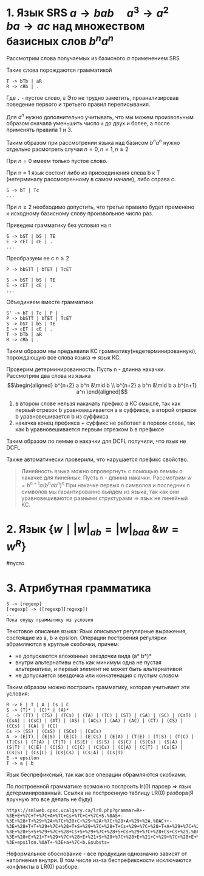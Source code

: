 # 1. Язык SRS $a \to bab \quad a^3 \to a^2 \quad ba \to ac$ над множеством базисных слов $b^n a^n$

Рассмотрим слова получаемых из базисного $a$ применением SRS

Такие слова порождаются грамматикой
```
T -> bTb | aR
R -> cRb | .
```
Где `.` - пустое слово, $\varepsilon$
Это не трудно заметить, проанализировав поведение первого и третьего правил переписывания.

Для $a^n$ нужно дополнительно учитывать, что мы можем произвольным образом сначала уменьшить число `a` до двух и более, а после применять правила 1 и 3.

Таким образом при рассмотрении языка над базисом $b^na^n$ нужно отдельно расмотреть случаи $n=0, n=1, n\geq 2$

При $n = 0$ имеем только пустое слово.

При n = 1 язык состоит либо из присоединения слева b к T (нетерминалу рассмотренному в самом начале), либо справа c.
```
S -> bT | Tc
...
```

При $n\geq2$ необходимо допустить, что третье правило будет пременено к исходному базисному слову произвольное число раз.

Приведем грамматику без условия на n
```
S -> bST | bS | TE
E -> cET | cE | .
...
```

Преобразуем ее с $n\geq2$
```
P -> bbSTT | bTET | TcET

S -> bST | bS | TE
E -> cET | cE | .
...
```

Объединяем вместе грамматики
```
S' -> bT | Tc | P | .
P -> bbSTT | bTET | TcET
S -> bST | bS | TE
E -> cET | cE | .
T -> bTb | aR
R -> cRb | .
```

Таким образом мы предъявили КС грамматику(недетерминированную), порождающую все слова языка => язык КС.

Проверим детерминированность.
Пусть n - длинна накачки. Рассмотрим два слова из языка
$$\begin{aligned}
b^{n+2} a b^n &\mid b \\
b^{n+2} a b^n &\mid b a b^{n+1} a^n
\end{aligned}$$
1) в втором слове нельзя накачать префикс в КС смысле, так как первый отрезок b уравновешивается a в суффиксе, а второй отрезок b уравновешивается b из суффикса
2) накачка конец префикса + суффикс не работает в первом слове, так как b уравновешивается первым отрезком b в префиксе

Таким образом по лемме о накачки для DCFL получили, что язык не DCFL

Также автоматически проверили, что нарушается префикс свойство.

> Линейность языка можно опровергнуть с помощью леммы о накачке для линейных:
> Пусть n - длинна накачки. Рассмотрим $w = b^{n+1} a (b^n a b^n)^n$
> При накачке первых n символов и последних n символов мы гарантированно выйдем из языка, так как они уравновешиваются разными структурами => язык не линейный КС.
# 2. Язык $\{w \mid |w|_{ab}=|w|_{baa} \text{ \& } w=w^R\}$
#пусто
# 3. Атрибутная грамматика
```
S -> [regexp]
[regexp] -> ([regexp][regexp])
...
Пока опущу грамматику из условия
```

Текстовое описание языка:
Язык описывает регулярные выражения, состоящие из a, b и epsilon. Операции построения регулярки абрамляются в круглые скобочки, причем:
- не допускаются вложенные звездочки вида (a* b*)*
- внутри альтернативы есть как минимум одна не пустая альтернатива, и первый элемент не может быть альтернативой
- не допускается звездочка или конкатенация с пустым словом

Таким образом можно построить грамматику, которая учитывает эти условия:
```
R -> E | T | A | Cs | C
S -> (T)* | (C)* | (A)*
C  -> (TT) | (TS) | (TCs) | (TA) | (TC) | (ST) | (SA) | (SC) | (CsT) | (CsA) | (CsC) | (AT) | (AS) | (ACs) | (AA) | (AC) | (CT) | (CS) | (CCs) | (CA) | (CC)
Cs -> (SS) | (CsS) | (SCs) | (CsCs)
A -> (E|T) | (E|S) | (E|C) | (E|Cs) | (E|A) | (T|E) | (T|S) | (T|C) | (T|Cs) | (T|A) | (T|T) | (S|E) | (S|S) | (S|C) | (S|Cs) | (S|A) | (S|T) | (C|E) | (C|S) | (C|C) | (C|Cs) | (C|A) | (C|T) | (Cs|E) | (Cs|S) | (Cs|C) | (Cs|Cs) | (Cs|A) | (Cs|T)
E -> epsilon
T -> a | b
```

Язык беспрефиксный, так как все операции обрамляются скобками.

По построенной грамматике возможно построить lr(0) парсер => язык детерминированный.
Ссылка на построенную таблицу LR(0) разбора(Я вручную это все делать не буду)
```
https://smlweb.cpsc.ucalgary.ca/lr0.php?grammar=R+-%3E+E+%7C+T+%7C+A+%7C+Cs+%7C+C+%7C+S.%0AS+-%3E+%28+T+%29+%2A+%7C+%28+C+%29+%2A+%7C+%28+A+%29+%2A.%0AC++-%3E+%28+T+T+%29+%7C+%28+T+S+%29+%7C+%28+T+Cs+%29+%7C+%28+T+A+%29+%7C+%28+T+C+%29+%7C+%28+S+T+%29+%7C+%28+S+A+%29+%7C+%28+S+C+%29+%7C+%28+Cs+T+%29+%7C+%28+Cs+A+%29+%7C+%28+Cs+C+%29+%7C+%28+A+T+%29+%7C+%28+A+S+%29+%7C+%28+A+Cs+%29+%7C+%28+A+A+%29+%7C+%28+A+C+%29+%7C+%28+C+T+%29+%7C+%28+C+S+%29+%7C+%28+C+Cs+%29+%7C+%28+C+A+%29+%7C+%28+C+C+%29.%0ACs+-%3E+%28+S+S+%29+%7C+%28+Cs+S+%29+%7C+%28+S+Cs+%29+%7C+%28+Cs+Cs+%29.%0AA+-%3E+%28+E+%21+T+%29+%7C+%28+E+%21+S+%29+%7C+%28+E+%21+C+%29+%7C+%28+E+%21+Cs+%29+%7C+%28+E+%21+A+%29+%7C+%28+T+%21+E+%29+%7C+%28+T+%21+S+%29+%7C+%28+T+%21+C+%29+%7C+%28+T+%21+Cs+%29+%7C+%28+T+%21+A+%29+%7C+%28+T+%21+T+%29+%7C+%28+S+%21+E+%29+%7C+%28+S+%21+S+%29+%7C+%28+S+%21+C+%29+%7C+%28+S+%21+Cs+%29+%7C+%28+S+%21+A+%29+%7C+%28+S+%21+T+%29+%7C+%28+C+%21+E+%29+%7C+%28+C+%21+S+%29+%7C+%28+C+%21+C+%29+%7C+%28+C+%21+Cs+%29+%7C+%28+C+%21+A+%29+%7C+%28+C+%21+T+%29+%7C+%28+Cs+%21+E+%29+%7C+%28+Cs+%21+S+%29+%7C+%28+Cs+%21+C+%29+%7C+%28+Cs+%21+Cs+%29+%7C+%28+Cs+%21+A+%29+%7C+%28+Cs+%21+T+%29.%0AE+-%3E+epsilon.%0AT+-%3E+a+%7C+b.&substs=
```

Неформальное обоснование - все продукции однозначно зависят от наполнения внутри. В том числе из-за беспрефиксности исключаются конфликты в LR(0) разборе.

